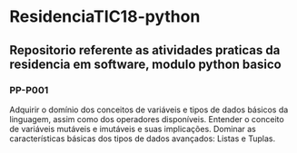 # ResidenciaTIC18-python

## Repositorio referente as atividades praticas da residencia em software, modulo python basico

### PP-P001

<p>Adquirir o domínio dos conceitos de variáveis e tipos de dados básicos da linguagem, assim como dos operadores disponíveis. Entender o conceito de variáveis mutáveis e imutáveis e suas implicações. Dominar as características básicas dos tipos de dados avançados: Listas e Tuplas. </p>
